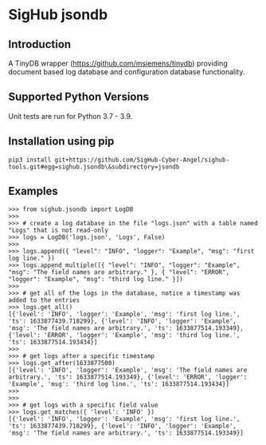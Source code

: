 # SigHub jsondb
## Introduction
A TinyDB wrapper (https://github.com/msiemens/tinydb) providing document based log database and configuration database functionality.
## Supported Python Versions
Unit tests are run for Python 3.7 - 3.9.
## Installation using pip
```
pip3 install git+https://github.com/SigHub-Cyber-Angel/sighub-tools.git#egg=sighub.jsondb\&subdirectory=jsondb
```
## Examples
```
>>> from sighub.jsondb import LogDB
>>>
>>> # create a log database in the file "logs.json" with a table named "Logs" that is not read-only
>>> logs = LogDB('logs.json', 'Logs', False)
>>>
>>> logs.append({ "level": "INFO", "logger": "Example", "msg": "first log line." })
>>> logs.append_multiple([{ "level": "INFO", "logger": "Example", "msg": "The field names are arbitrary." }, { "level": "ERROR", "logger": "Example", "msg": "third log line." }])
>>>
>>> # get all of the logs in the database, notice a timestamp was added to the entries
>>> logs.get_all()
[{'level': 'INFO', 'logger': 'Example', 'msg': 'first log line.', 'ts': 1633877439.718299}, {'level': 'INFO', 'logger': 'Example', 'msg': 'The field names are arbitrary.', 'ts': 1633877514.193349}, {'level': 'ERROR', 'logger': 'Example', 'msg': 'third log line.', 'ts': 1633877514.193434}]
>>>
>>> # get logs after a specific timestamp
>>> logs.get_after(1633877500)
[{'level': 'INFO', 'logger': 'Example', 'msg': 'The field names are arbitrary.', 'ts': 1633877514.193349}, {'level': 'ERROR', 'logger': 'Example', 'msg': 'third log line.', 'ts': 1633877514.193434}]
>>>
>>>
>>> # get logs with a specific field value
>>> logs.get_matches({ 'level': 'INFO' })
[{'level': 'INFO', 'logger': 'Example', 'msg': 'first log line.', 'ts': 1633877439.718299}, {'level': 'INFO', 'logger': 'Example', 'msg': 'The field names are arbitrary.', 'ts': 1633877514.193349}]
```
